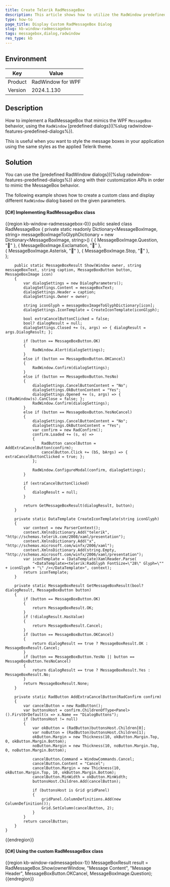 ```yaml
---
title: Create Telerik RadMessageBox
description: This article shows how to utilize the RadWindow predefined dialogs to show a themed Telerik MessageBox dialog.
type: how-to
page_title: Display Custom RadMessageBox Dialog
slug: kb-window-radmessagebox
tags: messagebox,dialog,radwindow
res_type: kb
---
```

## Environment

| Key            | Value                   |
|----------------|-------------------------|
| Product        |  RadWindow for WPF      |
| Version        | 2024.1.130             |

## Description

How to implement a RadMessageBox that mimics the WPF `MessageBox` behavior, using the `RadWindow` [predefined dialogs]({%slug radwindow-features-predefined-dialogs%}).

This is useful when you want to style the message boxes in your application using the same styles as the applied Telerik theme.

## Solution

You can use the [predefined RadWindow dialogs]({%slug radwindow-features-predefined-dialogs%}) along with their customization APIs in order to mimic the MessageBox behavior.

The following example shows how to create a custom class and display different `RadWindow` dialog based on the given parameters.

#### __[C#] Implementing RadMessageBox class__
{{region kb-window-radmessagebox-0}}
	public sealed class RadMessageBox
	{
		private static readonly Dictionary<MessageBoxImage, string> messageBoxImageToGlyphDictionary = new Dictionary<MessageBoxImage, string>()
		{
			{ MessageBoxImage.Question, "&#xe402;" },
			{ MessageBoxImage.Exclamation, "&#xe403;" },            
			{ MessageBoxImage.Asterisk, "&#xe401;" },
			{ MessageBoxImage.Stop, "&#xe11d;" },            
		};

		public static MessageBoxResult Show(Window owner, string messageBoxText, string caption, MessageBoxButton button, MessageBoxImage icon)
		{
			var dialogSettings = new DialogParameters();
			dialogSettings.Content = messageBoxText;
			dialogSettings.Header = caption;
			dialogSettings.Owner = owner;

			string iconGlyph = messageBoxImageToGlyphDictionary[icon];
			dialogSettings.IconTemplate = CreateIconTemplate(iconGlyph);

			bool extraCancelButtonClicked = false;
			bool? dialogResult = null;            
			dialogSettings.Closed += (s, args) => { dialogResult = args.DialogResult; };            

			if (button == MessageBoxButton.OK)
			{
				RadWindow.Alert(dialogSettings);
			}
			else if (button == MessageBoxButton.OKCancel)
			{   
				RadWindow.Confirm(dialogSettings);                
			}
			else if (button == MessageBoxButton.YesNo)
			{
				dialogSettings.CancelButtonContent = "No";
				dialogSettings.OkButtonContent = "Yes";
				dialogSettings.Opened += (s, args) => { ((RadWindow)s).CanClose = false; };                
				RadWindow.Confirm(dialogSettings);
			}
			else if (button == MessageBoxButton.YesNoCancel)
			{
				dialogSettings.CancelButtonContent = "No";
				dialogSettings.OkButtonContent = "Yes";                
				var confirm = new RadConfirm();
				confirm.Loaded += (s, e) =>
				{
					RadButton cancelButton = AddExtraCancelButton(confirm);
					cancelButton.Click += (bS, bArgs) => { extraCancelButtonClicked = true; };
				};

				RadWindow.ConfigureModal(confirm, dialogSettings);
			}

			if (extraCancelButtonClicked)
			{
				dialogResult = null;
			}

			return GetMessageBoxResult(dialogResult, button);
		}

		private static DataTemplate CreateIconTemplate(string iconGlyph)
		{
			var context = new ParserContext();
			context.XmlnsDictionary.Add("telerik", "http://schemas.telerik.com/2008/xaml/presentation");
			context.XmlnsDictionary.Add("x", "http://schemas.microsoft.com/winfx/2006/xaml");
			context.XmlnsDictionary.Add(string.Empty, "http://schemas.microsoft.com/winfx/2006/xaml/presentation");
			var iconTemplate = (DataTemplate)XamlReader.Parse(
				"<DataTemplate><telerik:RadGlyph FontSize=\"28\" Glyph=\"" + iconGlyph + "\" /></DataTemplate>", context);
			return iconTemplate;
		}

		private static MessageBoxResult GetMessageBoxResult(bool? dialogResult, MessageBoxButton button)
		{
			if (button == MessageBoxButton.OK)
			{
				return MessageBoxResult.OK;
			}
			if (!dialogResult.HasValue)
			{
				return MessageBoxResult.Cancel;
			}
			if (button == MessageBoxButton.OKCancel)
			{
				return dialogResult == true ? MessageBoxResult.OK : MessageBoxResult.Cancel;
			}
			if (button == MessageBoxButton.YesNo || button == MessageBoxButton.YesNoCancel)
			{
				return dialogResult == true ? MessageBoxResult.Yes : MessageBoxResult.No;
			}
			return MessageBoxResult.None;
		}

		private static RadButton AddExtraCancelButton(RadConfirm confirm)
		{
			var cancelButton = new RadButton();
			var buttonsHost = confirm.ChildrenOfType<Panel>().FirstOrDefault(x => x.Name == "DialogButtons");
			if (buttonsHost != null)
			{
				var okButton = (RadButton)buttonsHost.Children[0];
				var noButton = (RadButton)buttonsHost.Children[1];
				okButton.Margin = new Thickness(10, okButton.Margin.Top, 0, okButton.Margin.Bottom);
				noButton.Margin = new Thickness(10, noButton.Margin.Top, 0, noButton.Margin.Bottom);
								
				cancelButton.Command = WindowCommands.Cancel;
				cancelButton.Content = "Cancel";
				cancelButton.Margin = new Thickness(10, okButton.Margin.Top, 10, okButton.Margin.Bottom);
				cancelButton.MinWidth = okButton.MinWidth;                
				buttonsHost.Children.Add(cancelButton);

				if (buttonsHost is Grid gridPanel)
				{
					gridPanel.ColumnDefinitions.Add(new ColumnDefinition());
					Grid.SetColumn(cancelButton, 2);
				}
			}
			return cancelButton;
		}
	}
{{endregion}}

#### __[C#] Using the custom RadMessageBox class__
{{region kb-window-radmessagebox-1}}
	MessageBoxResult result = RadMessageBox.Show(ownerWindow, "Message Content", "Message Header", MessageBoxButton.OKCancel, MessageBoxImage.Question);
{{endregion}}
